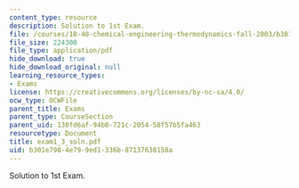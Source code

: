 ```yaml
---
content_type: resource
description: Solution to 1st Exam.
file: /courses/10-40-chemical-engineering-thermodynamics-fall-2003/b301e7984e799ed1336b87137638158a_exam1_3_soln.pdf
file_size: 224300
file_type: application/pdf
hide_download: true
hide_download_original: null
learning_resource_types:
- Exams
license: https://creativecommons.org/licenses/by-nc-sa/4.0/
ocw_type: OCWFile
parent_title: Exams
parent_type: CourseSection
parent_uid: 130fd6af-94b0-721c-2054-58f57b5fa463
resourcetype: Document
title: exam1_3_soln.pdf
uid: b301e798-4e79-9ed1-336b-87137638158a
---
```

Solution to 1st Exam.